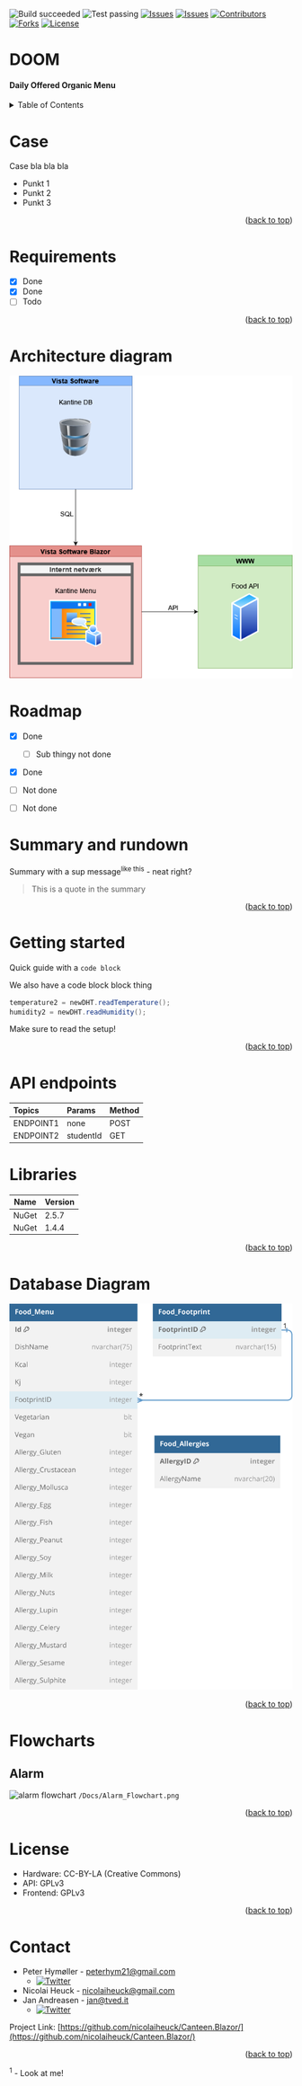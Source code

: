 ![Build succeeded][build-shield]
![Test passing][test-shield]
[![Issues][issues-shield]][issues-url]
[![Issues][closed-shield]][issues-url]
[![Contributors][contributors-shield]][contributors-url]
[![Forks][forks-shield]][forks-url]
[![License][license-shield]][license-url]

# DOOM
#### Daily Offered Organic Menu
<!-- TABLE OF CONTENTS -->
<details>
  <summary>Table of Contents</summary>

- [Case](#case)
- [Requirements](#requirements)
- [Architecture diagram](#architecture-diagram)
- [Roadmap](#roadmap)
- [Summary and rundown](#summary-and-rundown)
- [Getting started](#getting-started)
- [API endpoints](#api-endpoints)
- [Libraries](#libraries)
- [Database Diagram](#database-diagram)
- [Flowcharts](#flowcharts)
  - [Alarm](#alarm-2)
- [License](#license)
- [Contact](#contact)
</details>

# Case
Case bla bla bla
* Punkt 1
* Punkt 2
* Punkt 3
<p align="right">(<a href="#top">back to top</a>)</p>

# Requirements
- [X] Done
- [X] Done
- [ ] Todo
<p align="right">(<a href="#top">back to top</a>)</p>

# Architecture diagram
![architecture diagram](/DOCS/Canteen-Architecture-Diagram.drawio.png)

# Roadmap
- [X] Done
  - [ ] Sub thingy not done
- [X] Done
- [ ] Not done
- [ ] Not done


#  Summary and rundown
Summary with a sup message<sup>like this</sup> - neat right?
> This is a quote in the summary
<p align="right">(<a href="#top">back to top</a>)</p>


# Getting started
Quick guide with a `code block` 

We also have a code block block thing
```csharp
temperature2 = newDHT.readTemperature();
humidity2 = newDHT.readHumidity();
```

Make sure to read the setup!
<p align="right">(<a href="#top">back to top</a>)</p>



# API endpoints
| Topics                               | Params    | Method  |
| :----------------------------------- | :-------- | :------ |
| ENDPOINT1                            | none      | POST    |
| ENDPOINT2                            | studentId | GET     |

# Libraries
| Name               | Version | 
| ------------------ | ------- | 
| NuGet              | 2.5.7   | 
| NuGet              | 1.4.4   | 
<p align="right">(<a href="#top">back to top</a>)</p>


# Database Diagram

![DBDiagram.png](DOCS%2FDBDiagram.png)
<p align="right">(<a href="#top">back to top</a>)</p>

# Flowcharts

## Alarm
![alarm flowchart](/Docs/Alarm_Flowchart.png)
`/Docs/Alarm_Flowchart.png`
<p align="right">(<a href="#top">back to top</a>)</p>


# License
* Hardware: CC-BY-LA (Creative Commons)
* API: GPLv3
* Frontend: GPLv3
<p align="right">(<a href="#top">back to top</a>)</p>

# Contact
- Peter Hymøller - peterhym21@gmail.com
  - [![Twitter][twitter-shield-ptr]][twitter-url-ptr]
- Nicolai Heuck - nicolaiheuck@gmail.com
- Jan Andreasen - jan@tved.it
  - [![Twitter][twitter-shield]][twitter-url]

Project Link: [https://github.com/nicolaiheuck/Canteen.Blazor/](https://github.com/nicolaiheuck/Canteen.Blazor/)
<p align="right">(<a href="#top">back to top</a>)</p>

<sup>1</sup> - Look at me!


<!-- MARKDOWN LINKS & IMAGES -->
<!-- https://www.markdownguide.org/basic-syntax/#reference-style-links -->
[build-shield]: https://img.shields.io/badge/Build-passed-brightgreen.svg
[test-shield]: https://img.shields.io/badge/Tests-passed-brightgreen.svg
[contributors-shield]: https://img.shields.io/github/contributors/nicolaiheuck/Canteen.Blazor.svg?style=badge
[contributors-url]: https://github.com/nicolaiheuck/Canteen.Blazor/graphs/contributors
[forks-shield]: https://img.shields.io/github/forks/nicolaiheuck/Canteen.Blazor.svg?style=badge
[forks-url]: https://github.com/nicolaiheuck/Canteen.Blazor/network/members
[issues-shield]: https://img.shields.io/github/issues/nicolaiheuck/Canteen.Blazor.svg?style=badge
[closed-shield]: https://img.shields.io/github/issues-closed/nicolaiheuck/Canteen.Blazor?label=%20
[issues-url]: https://github.com/nicolaiheuck/Canteen.Blazor/issues
[license-shield]: https://img.shields.io/github/license/nicolaiheuck/Canteen.Blazor.svg?style=badge
[license-url]: https://github.com/nicolaiheuck/Canteen.Blazor/blob/master/LICENSE
[twitter-shield]: https://img.shields.io/twitter/follow/andreasen_jan?style=social
[twitter-url]: https://twitter.com/andreasen_jan
[twitter-shield-ptr]: https://img.shields.io/twitter/follow/peter_hym?style=social
[twitter-url-ptr]: https://twitter.com/peter_hym

